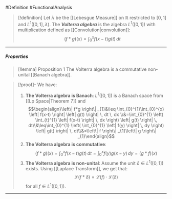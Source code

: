 #Definition #FunctionalAnalysis 

> [!definition]
> Let $\lambda$ be the [[Lebesgue Measure]] on $\mathbb{R}$ restricted to $[0,1]$ and $L^1([0,1],\lambda)$. The ***Volterra algebra*** is the algebra $L^1([0,1])$ with multiplication defined as [[Convolution|convolution]]:
> $$(f*g)(x)=\int_{0}^{x} f(x-t)g(t) \, dt $$
---
##### Properties
> [!lemma] Proposition 1
> The Volterra algebra is a commutative non-unital [[Banach algebra]].

> [!proof]-
> We have:
> 1. **The Volterra algebra is Banach**: $L^1([0,1])$ is a Banach space from [[Lp Space|Theorem 7]] and 
> 	$$\begin{align}\left\| f*g \right\| _{1}&\leq \int_{0}^{1}\int_{0}^{x} \left| f(x-t) \right| \left| g(t) \right|  \, dt   \, dx \\&=\int_{0}^{1} \left( \int_{t}^{1} \left| f(x-t) \right|  \, dx  \right) \left| g(t) \right|  \, dt\\&\leq\int_{0}^{1} \left( \int_{0}^{1} \left| f(y) \right|  \, dy  \right) \left| g(t) \right|  \, dt\\&=\left\| f \right\| _{1}\left\| g \right\| _{1}\end{align}$$
> 2. **The Volterra algebra is commutative**:$$(f*g)(x)=\int_{0}^{x} f(x-t)g(t) \, dt=\int_{0}^{x} f(y)g(x-y) \, dy =(g*f)(x) $$
> 3. **The Volterra algebra is non-unital**: 
> 	Assume the unit $\delta\in L^1([0,1])$ exists. Using [[Laplace Transform]], we get that: 
> 	$$\mathcal{L}(f*\delta)=\mathcal{L}(f)\cdot \mathcal{L}(\delta)$$for all $f\in L^1([0,1])$. 
---
